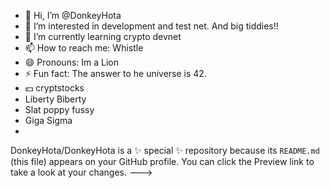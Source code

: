 - 👋 Hi, I’m @DonkeyHota
- 👀 I’m interested in development and test net. And big tiddies!! 
- 🌱 I’m currently learning crypto devnet
- 📫 How to reach me: Whistle
- 😄 Pronouns: Im a Lion
- ⚡ Fun fact: The answer to he universe is 42.
- 💵 cryptstocks
- Liberty Biberty
- Slat poppy fussy
- Giga Sigma
- 
DonkeyHota/DonkeyHota is a ✨ special ✨ repository because its `README.md` (this file) appears on your GitHub profile.
You can click the Preview link to take a look at your changes.
--->
